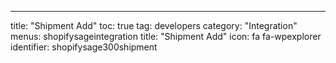 ﻿---
title: "Shipment Add"
toc: true
tag: developers
category: "Integration"
menus: 
    shopifysageintegration
        title: "Shipment Add"
        icon: fa fa-wpexplorer
        identifier: shopifysage300shipment

